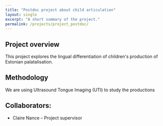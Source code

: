 ```yaml
---
title: "Postdoc project about child articulation"
layout: single
excerpt: "A short summary of the project."
permalink: /projects/project_postdoc/
---
```


## Project overview

This project explores the lingual differentiation of children's production of Estonian palatalisation.

## Methodology
We are using Ultrasound Tongue Imaging (UTI) to study the productions

## Collaborators:
- Claire Nance – Project supervisor
